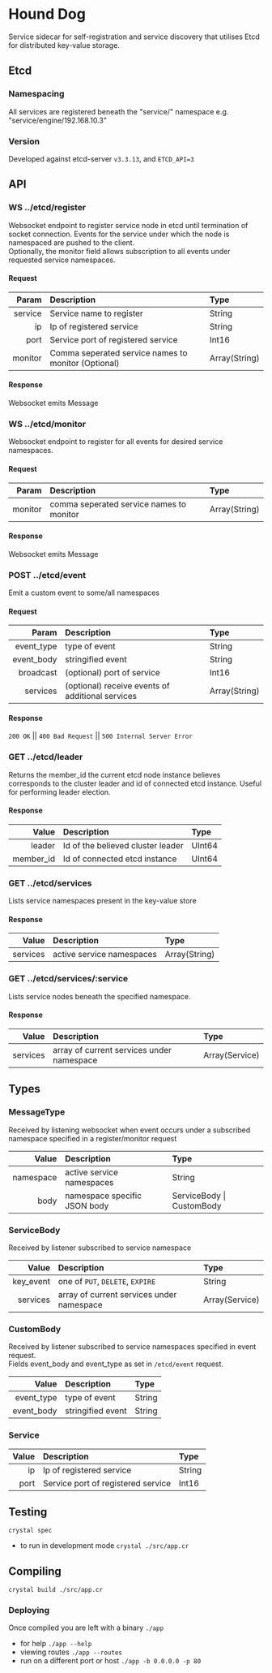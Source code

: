 # Hound Dog

Service sidecar for self-registration and service discovery that utilises Etcd for distributed key-value storage.

## Etcd

### Namespacing

All services are registered beneath the "service/" namespace e.g. "service/engine/192.168.10.3"

### Version

Developed against etcd-server `v3.3.13`, and `ETCD_API=3`

## API

### WS ../etcd/register

Websocket endpoint to register service node in etcd until termination of socket connection.
Events for the service under which the node is namespaced are pushed to the client.  
Optionally, the monitor field allows subscription to all events under requested service namespaces.

#### Request

| Param   | Description                                         | Type          |
|--------:|:----------------------------------------------------|:--------------|
| service | Service name to register                            | String        |
| ip      | Ip of registered service                            | String        |
| port    | Service port of registered service                  | Int16         |
| monitor | Comma seperated service names to monitor (Optional) | Array(String) |

#### Response

Websocket emits Message

### WS ../etcd/monitor

Websocket endpoint to register for all events for desired service namespaces.

#### Request

| Param   | Description                              | Type          |
|--------:|:-----------------------------------------|:--------------|
| monitor | comma seperated service names to monitor | Array(String) |

#### Response

Websocket emits Message

### POST ../etcd/event

Emit a custom event to some/all namespaces

#### Request

| Param      | Description                                      | Type          |
|-----------:|:-------------------------------------------------|:--------------|
| event_type | type of event                                    | String        |
| event_body | stringified event                                | String        |
| broadcast  | (optional) port of service                       | Int16         |
| services   | (optional) receive events of additional services | Array(String) |

#### Response

`200 OK` || `400 Bad Request` || `500 Internal Server Error`

### GET ../etcd/leader

Returns the member_id the current etcd node instance believes corresponds to the cluster leader and id of connected etcd instance.
Useful for performing leader election.

#### Response

| Value      | Description                              | Type          |
|-----------:|:-----------------------------------------|:--------------|
| leader     | Id of the believed cluster leader        | UInt64        |
| member_id  | Id of connected etcd instance            | UInt64        |

### GET ../etcd/services

Lists service namespaces present in the key-value store

#### Response

| Value     | Description                              | Type          |
|----------:|:-----------------------------------------|:--------------|
| services  | active service namespaces                | Array(String) |

### GET ../etcd/services/:service

Lists service nodes beneath the specified namespace.

#### Response

| Value     | Description                               | Type           |
|----------:|:------------------------------------------|:---------------|
| services  | array of current services under namespace | Array(Service) |

## Types

### MessageType

Received by listening websocket when event occurs under a subscribed namespace specified in a register/monitor request

| Value      | Description                             | Type                      |
|-----------:|:----------------------------------------|:--------------------------|
| namespace  | active service namespaces               | String                    |
| body       | namespace specific JSON body            | ServiceBody \| CustomBody |

### ServiceBody

Received by listener subscribed to service namespace

| Value       | Description                               | Type                      |
|------------:|:------------------------------------------|:--------------------------|
| key_event   | one of `PUT`, `DELETE`, `EXPIRE`          | String                    |
| services    | array of current services under namespace | Array(Service)            |

### CustomBody

Received by listener subscribed to service namespaces specified in event request.  
Fields event_body and event_type as set in `/etcd/event` request.

| Value            | Description            | Type          |
|-----------------:|:-----------------------|:--------------|
| event_type       | type of event          | String        |
| event_body       | stringified event      | String        |

### Service

| Value    | Description                             | Type     |
|---------:|:----------------------------------------|:---------|
| ip       | Ip of registered service                | String   |
| port     | Service port of registered service      | Int16    |

## Testing

`crystal spec`

* to run in development mode `crystal ./src/app.cr`

## Compiling

`crystal build ./src/app.cr`

### Deploying

Once compiled you are left with a binary `./app`

* for help `./app --help`
* viewing routes `./app --routes`
* run on a different port or host `./app -b 0.0.0.0 -p 80`

